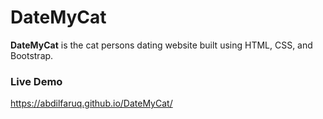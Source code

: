 # DateMyCat
**DateMyCat** is the cat persons dating website built using HTML, CSS, and Bootstrap.

### Live Demo
https://abdilfaruq.github.io/DateMyCat/
